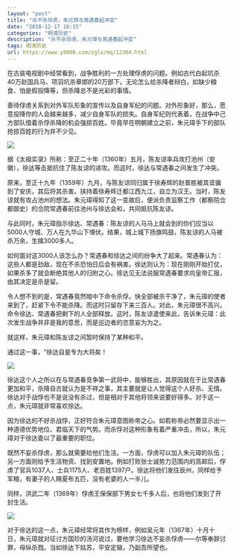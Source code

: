```yaml
---
layout: "post"
title: "杀不杀俘虏，朱元璋与常遇春起冲突"
date: "2018-12-17 16:15"
categories: "明清历史"
description: "杀不杀俘虏，朱元璋与常遇春起冲突"
tags: 明清历史
url: https://www.y5000.com/zgls/mq/12384.html
---
```






在古装电视剧中经常看到，战争胜利的一方处理俘虏的问题。例如古代白起坑杀40万赵国兵马、项羽坑杀章邯的20万部下。无论怎么给杀降者辩白，如缺少粮食、怕是假投降等，但杀降总不是光彩的事情。

善待俘虏关系到对外军队形象的宣传以及自身军纪的问题。对外形象好，那么，愿意投降你的人会越来越多，减少自身军队的损失。自身军纪则代表着，在战争中己方部队借着杀俘杀降的机会强掠百姓。毕竟早在明朝建立之前，朱元璋手下的部队抢掠百姓的行为并不少见。

![](https://img.y5000.com/uploads/allimg/170206/8-1F206141030411.jpg)

据《太祖实录》所称：至正二十年（1360年）五月，陈友谅率兵攻打池州（安徽），徐达等击抵抗住了陈友谅的进攻。而这时，徐达与常遇春之间发生了冲突。

原来，至正十九年（1359年）九月，与陈友谅同归属于徐寿辉的赵普胜被其诓骗到了安庆，其后将其杀害。挟持着徐寿辉迁都江西九江，自立为汉王。当时，陈友谅就有攻占池州的想法。朱元璋得知了这一变故后，便派负责监察工作（都察院佥都御史）的佥院常遇春前往池州与徐达会和，共同抵抗陈友谅。

与此同时，朱元璋指示徐达、常遇春：陈友谅的人马马上就会到的你们应当以5000人守城、万人在九华山下埋伏。结果，城上城下扬旗鸣鼓，陈友谅的人马被杀万余，生擒3000多人。

如何面对这3000人该怎么办？常遇春和徐达之间的纷争大了起来。常遇春认为：这些人都是劲敌，现在不杀恐怕日后会有祸害。徐达则认为：现在刚刚开始打仗，如果杀多了就会断绝其他人的归附之心。徐达见无法说服常遇春要求向皇帝汇报，由其决定是杀是留。

令人想不到的是，常遇春竟然暗中下命令杀俘。快全部被杀干净了，朱元璋的使者来到了，赶紧下令不能杀降。而这时只留存下来三百人。对此，朱元璋很不高兴。命令徐达、常遇春把剩下的人全部释放。这时，陈友谅遣使来此，告诉朱元璋：此次发生战争并非是我的意思，而是巡边者的恣意妄为为之。

就这样，朱元璋和陈友谅之间暂时保持了某种和平。

通过这一事，“徐达自是专为大将矣！

![](https://img.y5000.com/uploads/allimg/170206/8-1F206141054539.jpg)

徐达这个人之所以在与常遇春竞争第一武将中，能够胜出，其原因就在于比常遇春更加和平，杀降自古就认为是不祥之事，其主要就是让人觉得这个人好杀、无情。徐达对于战俘也不是说没有杀过，但是相对于其他将领来说要好得多。对于这一点，朱元璋就非常喜欢徐达。

因为徐达的不好杀战俘，正好符合朱元璋意图称帝之心。如若称帝必然要显示出一种道德优势地位、君临天下的气势。而杀俘对这种形象有着严重冲击，所以，朱元璋对于徐达委以了最重要的职位。

既然不妄杀俘虏，那么就需要给他们生活。一方面，俘虏可以加入朱元璋的队伍；另一方面则给予生活物资、找到安置地。例如打败张士诚势力范围内的高邮后，俘虏了官兵1037人、士兵1175人、老百姓1397户。徐达将他们发往辰州，同样给予军粮，有妻子的人赐夏布五匹，没有老婆的人一半儿。

同样，洪武二年（1369年）俘虏王保保部下男女七千多人后，也将他们发到了开封生活。

![](https://img.y5000.com/uploads/allimg/170206/141PW153-0.jpg)

对于徐达的这一点，朱元璋经常将其作为榜样，例如吴元年（1367年）十月十日，朱元璋就对征讨方国珍的汤河说过，要他学习徐达不妄杀俘虏——尔等奉辞讨罪，毋纵杀戮。当如徐达下姑苏，平安定辑，乃副吾所望也。
